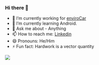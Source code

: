 ### Hi there 👋

- 🔭 I’m currently working for [enviroCar](https://github.com/enviroCar)
- 🌱 I’m currently learning Android.
- 💬 Ask me about - Anything
- 📫 How to reach me: [Linkedin](https://www.linkedin.com/in/sai-karthikeya-31998a1b8/)
- 😄 Pronouns: He/Him
- ⚡ Fun fact: Hardwork is a vector quantity

![](https://komarev.com/ghpvc/?username=asaikarthikeya)
